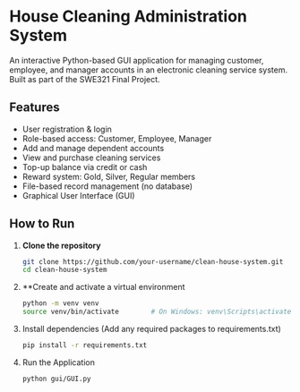 # House Cleaning Administration System

An interactive Python-based GUI application for managing customer, employee, and manager accounts in an electronic cleaning service system. Built as part of the SWE321 Final Project.

## Features
- User registration & login
- Role-based access: Customer, Employee, Manager
- Add and manage dependent accounts
- View and purchase cleaning services
- Top-up balance via credit or cash
- Reward system: Gold, Silver, Regular members
- File-based record management (no database)
- Graphical User Interface (GUI)

## How to Run
1. **Clone the repository**
   ```bash
   git clone https://github.com/your-username/clean-house-system.git
   cd clean-house-system
2. **Create and activate a virtual environment
   ```bash
   python -m venv venv
   source venv/bin/activate        # On Windows: venv\Scripts\activate
4. Install dependencies (Add any required packages to requirements.txt)
   ```bash
   pip install -r requirements.txt
6. Run the Application
   ```bash
   python gui/GUI.py
